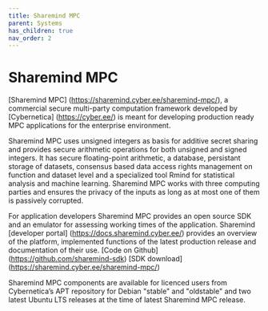 ```yaml
---
title: Sharemind MPC
parent: Systems
has_children: true
nav_order: 2
---
```


# Sharemind MPC

[Sharemind MPC] (https://sharemind.cyber.ee/sharemind-mpc/), a commercial secure multi-party computation framework developed by [Cybernetica] (https://cyber.ee/) is meant for developing production ready MPC applications for the enterprise environment. 

Sharemind MPC uses unsigned integers as basis for additive secret sharing and provides secure arithmetic operations for both unsigned and signed integers. It has secure floating-point arithmetic, a database, persistant storage of datasets, consensus based data access rights management on function and dataset level and a specialized tool Rmind for statistical analysis and machine learning.
Sharemind MPC works with three computing parties and ensures the privacy of the inputs as long as at most one of them is passively corrupted.

For application developers Sharemind MPC provides an open source SDK and an emulator for assessing working times of the application.
Sharemind [developer portal] (https://docs.sharemind.cyber.ee/) provides an overview of the platform, implemented functions of the latest production release and documentation of their use.
[Code on Github] (https://github.com/sharemind-sdk)
[SDK download] (https://sharemind.cyber.ee/sharemind-mpc/)

Sharemind MPC components are available for licenced users from Cybernetica’s APT repository for Debian "stable" and "oldstable" and two latest Ubuntu LTS releases at the time of latest Sharemind MPC release.